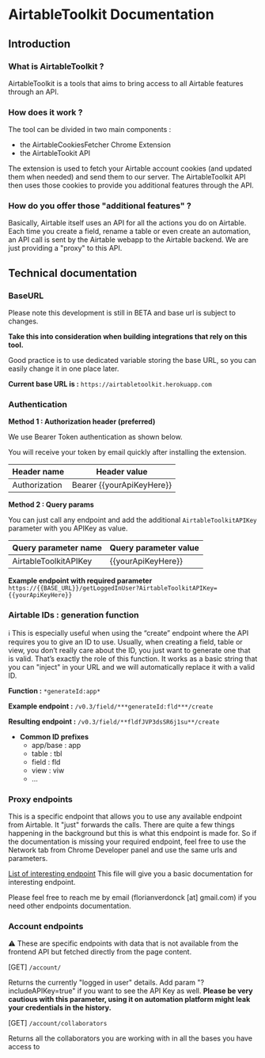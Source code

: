 # AirtableToolkit Documentation

## Introduction

### What is AirtableToolkit ?

AirtableToolkit is a tools that aims to bring access to all Airtable features through an API.

### How does it work ?

The tool can be divided in two main components :
- the AirtableCookiesFetcher Chrome Extension
- the AirtableTookit API

The extension is used to fetch your Airtable account cookies (and updated them when needed) and send them to our server.
The AirtableToolkit API then uses those cookies to provide you additional features through the API.

### How do you offer those "additional features" ?

Basically, Airtable itself uses an API for all the actions you do on Airtable.
Each time you create a field, rename a table or even create an automation, an API call is sent by the Airtable webapp to the Airtable backend.
We are just providing a "proxy" to this API.

## Technical documentation

### BaseURL

Please note this development is still in BETA and base url is subject to changes.

**Take this into consideration when building integrations that rely on this tool.**

Good practice is to use dedicated variable storing the base URL, so you can easily change it in one place later.

**Current base URL is :**
`https://airtabletoolkit.herokuapp.com`

### Authentication

**Method 1 : Authorization header (preferred)**

We use Bearer Token authentication as shown below.

You will receive your token by email quickly after installing the extension.

| Header name | Header value |
| --- | --- |
| Authorization | Bearer {{yourApiKeyHere}} |

**Method 2 : Query params**

You can just call any endpoint and add the additional `AirtableToolkitAPIKey` parameter with you APIKey as value.

| Query parameter name | Query parameter value |
| --- | --- |
| AirtableToolkitAPIKey | {{yourApiKeyHere}} |

**Example endpoint with required parameter**
`https://{{BASE_URL}}/getLoggedInUser?AirtableToolkitAPIKey={{yourApiKeyHere}}`

### Airtable IDs : generation function

<aside>
ℹ️ This is especially useful when using the “create” endpoint where the API requires you to give an ID to use.
Usually, when creating a field, table or view, you don’t really care about the ID, you just want to generate one that is valid. That’s exactly the role of this function.
It works as a basic string that you can "inject" in your URL and we will automatically replace it with a valid ID.
</aside>

**Function :** `*generateId:app*`

**Example endpoint :** `/v0.3/field/***generateId:fld***/create`

**Resulting endpoint :** `/v0.3/field/**fldfJVP3dsSR6j1su**/create`

- **Common ID prefixes**
    - app/base : app
    - table : tbl
    - field : fld
    - view : viw
    - …

### Proxy endpoints

This is a specific endpoint that allows you to use any available endpoint from Airtable.
It "just" forwards the calls. There are quite a few things happening in the background but this is what this endpoint is made for.
So if the documentation is missing your required endpoint, feel free to use the Network tab from Chrome Developer panel and use the same urls and parameters.

[List of interesting endpoint](./autogenerated_2022-07-28T21%3A17%3A47.637Z.md)
This file will give you a basic documentation for interesting endpoint.

Please feel free to reach me by email (florianverdonck [at] gmail.com) if you need other endpoints documentation.

### Account endpoints

⚠️ These are specific endpoints with data that is not available from the frontend API but fetched directly from the page content.

[GET] `/account/`

Returns the currently "logged in user" details.
Add param "?includeAPIKey=true" if you want to see the API Key as well.
**Please be very cautious with this parameter, using it on automation platform might leak your credentials in the history.**

[GET] `/account/collaborators`

Returns all the collaborators you are working with in all the bases you have access to